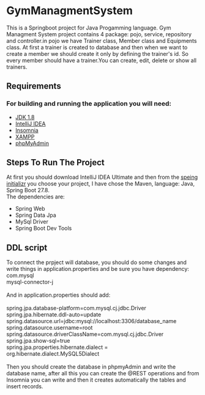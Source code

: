 # GymManagmentSystem

<p>This is a Springboot project for Java Progamming language. Gym Managment System project contains 4 package: pojo, service, repository and controller.in pojo we have Trainer class, Member class and Equipments class. At first a trainer is created to database and then when we want to create a member we should create it only by defining the trainer's id. So every member should have a trainer.You can create, edit, delete or show all trainers.</p>

## Requirements
<h3>For building and running the application you will need:</h3>
<ul>
<li><a href="https://www.oracle.com/java/technologies/downloads/#java8">JDK 1.8</a></li>
<li><a href="https://www.jetbrains.com/idea/download/#section=windows">IntelliJ IDEA</a></li>
<li><a href="https://insomnia.rest/download">Insomnia</a></li>
<li><a href="https://www.apachefriends.org/download.html">XAMPP</a></li>
<li><a href="https://www.phpmyadmin.net/downloads/">phpMyAdmin</a></li>

</ul>

## Steps To Run The Project
<p>At first you should download IntelliJ IDEA Ultimate and then from the <a href="https://start.spring.io">speing initializr</a> you choose your project, I have chose the Maven, language: Java, Spring Boot 27.8.</br> 
The dependencies are:
<ul>
<li>Spring Web</li>
<li>Spring Data Jpa</li>
<li>MySql Driver</li>
<li>Spring Boot Dev Tools</li>
</ul>

## DDL script
<p>To connect the prpject will database, you should do some changes and write things in application.properties and be sure you have dependency:<br>
<groupId>com.mysql</groupId><br>
<artifactId>mysql-connector-j</artifactId><br>
<br>
And in application.properties should add:<br><br>
spring.jpa.database-platform=com.mysql.cj.jdbc.Driver<br>
spring.jpa.hibernate.ddl-auto=update<br>
spring.datasource.url=jdbc:mysql://localhost:3306/database_name<br>
spring.datasource.username=root<br>
spring.datasource.driverClassName=com.mysql.cj.jdbc.Driver<br>
spring.jpa.show-sql=true<br>
spring.jpa.properties.hibernate.dialect = org.hibernate.dialect.MySQL5Dialect<br>
<br>Then you should create the database in phpmyAdmin and write the database name, after all this you can create the @REST operations and from Insomnia you can write and then it creates automatically the tables and insert records. 
</p>
